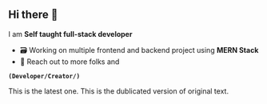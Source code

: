 ## Hi there 👋

I am **Self taught full-stack developer**

- 🗃️ Working on multiple frontend and backend project using **MERN Stack** 
- 🎯 Reach out to more folks and

**`(Developer/Creator/)`**

This is the latest one.
This is the dublicated version of original text.